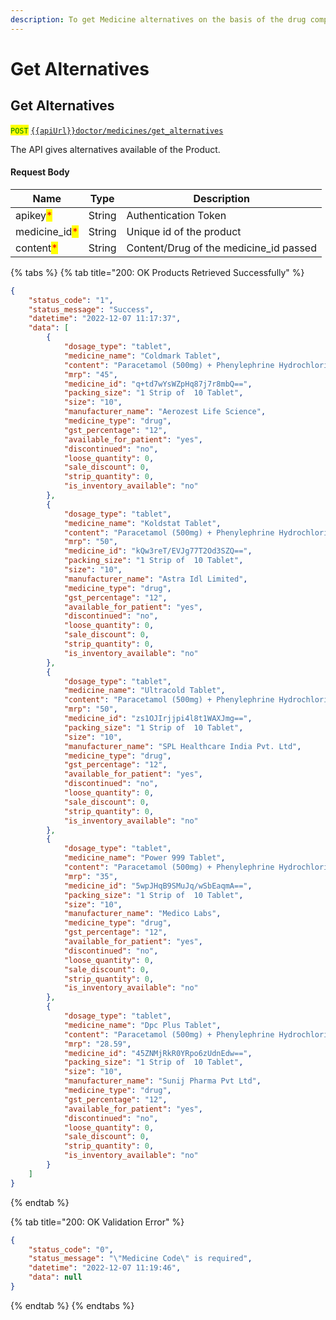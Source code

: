 ```yaml
---
description: To get Medicine alternatives on the basis of the drug composition
---
```


# Get Alternatives

## Get Alternatives

<mark style="color:green;">`POST`</mark>  [`{{apiUrl}}doctor/medicines/get_alternatives`](https://api.evitalrx.in/v1/doctor/medicines/get_alternatives)

The API gives alternatives available of the Product.

#### Request Body

| Name                                           | Type   | Description                             |
| ---------------------------------------------- | ------ | --------------------------------------- |
| apikey<mark style="color:red;">\*</mark>       | String | Authentication Token                    |
| medicine\_id<mark style="color:red;">\*</mark> | String | Unique id of the product                |
| content<mark style="color:red;">\*</mark>      | String | Content/Drug of the medicine\_id passed |

{% tabs %}
{% tab title="200: OK Products Retrieved Successfully" %}
```json
{
    "status_code": "1",
    "status_message": "Success",
    "datetime": "2022-12-07 11:17:37",
    "data": [
        {
            "dosage_type": "tablet",
            "medicine_name": "Coldmark Tablet",
            "content": "Paracetamol (500mg) + Phenylephrine Hydrochloride (5mg) + Chlorpheniramine Maleate (2mg)",
            "mrp": "45",
            "medicine_id": "q+td7wYsWZpHq87j7r8mbQ==",
            "packing_size": "1 Strip of  10 Tablet",
            "size": "10",
            "manufacturer_name": "Aerozest Life Science",
            "medicine_type": "drug",
            "gst_percentage": "12",
            "available_for_patient": "yes",
            "discontinued": "no",
            "loose_quantity": 0,
            "sale_discount": 0,
            "strip_quantity": 0,
            "is_inventory_available": "no"
        },
        {
            "dosage_type": "tablet",
            "medicine_name": "Koldstat Tablet",
            "content": "Paracetamol (500mg) + Phenylephrine Hydrochloride (5mg) + Chlorpheniramine Maleate (2mg)",
            "mrp": "50",
            "medicine_id": "kQw3reT/EVJg77T2Od3SZQ==",
            "packing_size": "1 Strip of  10 Tablet",
            "size": "10",
            "manufacturer_name": "Astra Idl Limited",
            "medicine_type": "drug",
            "gst_percentage": "12",
            "available_for_patient": "yes",
            "discontinued": "no",
            "loose_quantity": 0,
            "sale_discount": 0,
            "strip_quantity": 0,
            "is_inventory_available": "no"
        },
        {
            "dosage_type": "tablet",
            "medicine_name": "Ultracold Tablet",
            "content": "Paracetamol (500mg) + Phenylephrine Hydrochloride (5mg) + Chlorpheniramine Maleate (2mg)",
            "mrp": "50",
            "medicine_id": "zs1OJIrjjpi4l8t1WAXJmg==",
            "packing_size": "1 Strip of  10 Tablet",
            "size": "10",
            "manufacturer_name": "SPL Healthcare India Pvt. Ltd",
            "medicine_type": "drug",
            "gst_percentage": "12",
            "available_for_patient": "yes",
            "discontinued": "no",
            "loose_quantity": 0,
            "sale_discount": 0,
            "strip_quantity": 0,
            "is_inventory_available": "no"
        },
        {
            "dosage_type": "tablet",
            "medicine_name": "Power 999 Tablet",
            "content": "Paracetamol (500mg) + Phenylephrine Hydrochloride (5mg) + Chlorpheniramine Maleate (2mg)",
            "mrp": "35",
            "medicine_id": "5wpJHqB9SMuJq/wSbEaqmA==",
            "packing_size": "1 Strip of  10 Tablet",
            "size": "10",
            "manufacturer_name": "Medico Labs",
            "medicine_type": "drug",
            "gst_percentage": "12",
            "available_for_patient": "yes",
            "discontinued": "no",
            "loose_quantity": 0,
            "sale_discount": 0,
            "strip_quantity": 0,
            "is_inventory_available": "no"
        },
        {
            "dosage_type": "tablet",
            "medicine_name": "Dpc Plus Tablet",
            "content": "Paracetamol (500mg) + Phenylephrine Hydrochloride (5mg) + Chlorpheniramine Maleate (2mg)",
            "mrp": "28.59",
            "medicine_id": "45ZNMjRkR0YRpo6zUdnEdw==",
            "packing_size": "1 Strip of  10 Tablet",
            "size": "10",
            "manufacturer_name": "Sunij Pharma Pvt Ltd",
            "medicine_type": "drug",
            "gst_percentage": "12",
            "available_for_patient": "yes",
            "discontinued": "no",
            "loose_quantity": 0,
            "sale_discount": 0,
            "strip_quantity": 0,
            "is_inventory_available": "no"
        }
    ]
}
```
{% endtab %}

{% tab title="200: OK Validation Error" %}
```json
{
    "status_code": "0",
    "status_message": "\"Medicine Code\" is required",
    "datetime": "2022-12-07 11:19:46",
    "data": null
}
```
{% endtab %}
{% endtabs %}

